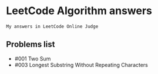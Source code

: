 # LeetCode Algorithm answers
    My answers in LeetCode Online Judge

## Problems list
+ #001 Two Sum
+ #003 Longest Substring Without Repeating Characters 
